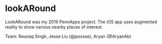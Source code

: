 # lookARound
LookARound was my 2019 PennApps project. The iOS app uses augmented reality to show various nearby places of interest.

Team: Raunaq Singh, Jesse Liu (@jasssse), Aryan (@AryanAb)
